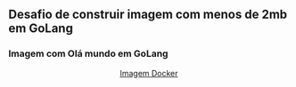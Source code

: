 ## Desafio de construir imagem com menos de 2mb em GoLang

### Imagem com Olá mundo em GoLang

<div align="center">

[Imagem Docker](https://exemplo.com/)

</div>
